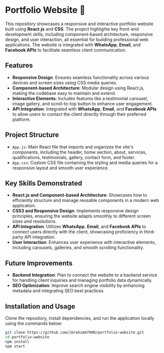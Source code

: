 # Portfolio Website :briefcase:

This repository showcases a responsive and interactive portfolio website built using **React.js** and **CSS**. The project highlights key front-end development skills, including component-based architecture, responsive design, and user interaction, all essential for building professional web applications. The website is integrated with **WhatsApp**, **Email**, and **Facebook APIs** to facilitate seamless client communication.

## Features

- **Responsive Design**: Ensures seamless functionality across various devices and screen sizes using CSS media queries.
- **Component-based Architecture**: Modular design using React.js, making the codebase easy to maintain and extend.
- **Interactive Elements**: Includes features like a testimonial carousel, image gallery, and scroll-to-top button to enhance user engagement.
- **API Integration**: Integrated with **WhatsApp**, **Email**, and **Facebook APIs** to allow users to contact the client directly through their preferred platform.

## Project Structure

- `App.js`: Main React file that imports and organizes the site's components, including the header, home section, about, services, qualifications, testimonials, gallery, contact form, and footer.
- `App.css`: Custom CSS file containing the styling and media queries for a responsive layout and smooth user experience.
  
## Key Skills Demonstrated

- **React.js and Component-based Architecture**: Showcases how to efficiently structure and manage reusable components in a modern web application.
- **CSS3 and Responsive Design**: Implements responsive design principles, ensuring the website adapts smoothly to different screen sizes and resolutions.
- **API Integration**: Utilizes **WhatsApp**, **Email**, and **Facebook APIs** to connect users directly with the client, showcasing proficiency in third-party API integration.
- **User Interaction**: Enhances user experience with interactive elements, including carousels, galleries, and smooth scrolling functionality.

## Future Improvements

- **Backend Integration**: Plan to connect the website to a backend service for handling client inquiries and managing portfolio data dynamically.
- **SEO Optimization**: Improve search engine visibility by enhancing metadata and integrating SEO best practices.

## Installation and Usage

Clone the repository, install dependencies, and run the application locally using the commands below:

```bash
git clone https://github.com/ibrahimm7900/portfolio-website.git
cd portfolio-website
npm install
npm start
